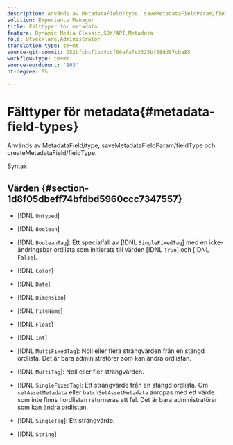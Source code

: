 ```yaml
---
description: Används av MetadataField/type, saveMetadataFieldParam/fieldType och createMetadataField/fieldType.
solution: Experience Manager
title: Fälttyper för metadata
feature: Dynamic Media Classic,SDK/API,Metadata
role: Utvecklare,Administratör
translation-type: tm+mt
source-git-commit: 052bfcbcf1bd4ccf60afa7e3325bf58dd07cba85
workflow-type: tm+mt
source-wordcount: '103'
ht-degree: 0%

---
```



# Fälttyper för metadata{#metadata-field-types}

Används av MetadataField/type, saveMetadataFieldParam/fieldType och createMetadataField/fieldType.

Syntax

## Värden {#section-1d8f05dbeff74bfdbd5960ccc7347557}

* [!DNL `Untyped`]
* [!DNL `Boolean`]
* [!DNL `BooleanTag`]: Ett specialfall av  [!DNL `SingleFixedTag`] med en icke-ändringsbar ordlista som initierats till värden  [!DNL `True`] och  [!DNL `False`].

* [!DNL `Color`]
* [!DNL `Date`]
* [!DNL `Dimension`]
* [!DNL `FileName`]
* [!DNL `Float`]
* [!DNL `Int`]
* [!DNL `MultiFixedTag`]: Noll eller flera strängvärden från en stängd ordlista. Det är bara administratörer som kan ändra ordlistan.
* [!DNL `MultiTag`]: Noll eller fler strängvärden.
* [!DNL `SingleFixedTag`]: Ett strängvärde från en stängd ordlista. Om `setAssetMetadata` eller `batchSetAssetMetadata` anropas med ett värde som inte finns i ordlistan returneras ett fel. Det är bara administratörer som kan ändra ordlistan.

* [!DNL `SingleTag`]: Ett strängvärde.
* [!DNL `String`]

